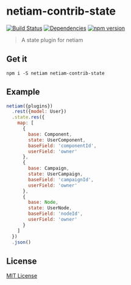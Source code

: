 # netiam-contrib-state

[![Build Status](https://travis-ci.org/netiam/contrib-state.svg)](https://travis-ci.org/netiam/contrib-state)
[![Dependencies](https://david-dm.org/netiam/contrib-state.svg)](https://david-dm.org/netiam/contrib-state)
[![npm version](https://badge.fury.io/js/netiam-contrib-state.svg)](http://badge.fury.io/js/netiam-contrib-state)

> A state plugin for netiam

## Get it

```
npm i -S netiam netiam-contrib-state
```

## Example

```js
netiam({plugins})
  .rest({model: User})
  .state.res({
    map: [
      {
        base: Component,
        state: UserComponent,
        baseField: 'componentId',
        userField: 'owner'
      },
      {
        base: Campaign,
        state: UserCampaign,
        baseField: 'campaignId',
        userField: 'owner'
      },
      {
        base: Node,
        state: UserNode,
        baseField: 'nodeId',
        userField: 'owner'
      }
    ]
  })
  .json()
```

## License

[MIT License](http://en.wikipedia.org/wiki/MIT_License)
